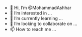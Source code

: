 - 👋 Hi, I’m @MohammadAshhar
- 👀 I’m interested in ...
- 🌱 I’m currently learning ...
- 💞️ I’m looking to collaborate on ...
- 📫 How to reach me ...

<!---
MohammadAshhar/MohammadAshhar is a ✨ special ✨ repository because its `README.md` (this file) appears on your GitHub profile.
You can click the Preview link to take a look at your changes.
--->
